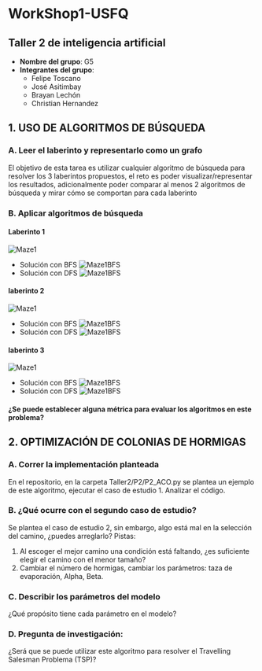 # WorkShop1-USFQ
## Taller 2 de inteligencia artificial

- **Nombre del grupo**: G5
- **Integrantes del grupo**:
  * Felipe Toscano
  * José Asitimbay
  * Brayan Lechón
  * Christian Hernandez

## 1. USO DE ALGORITMOS DE BÚSQUEDA
### A. Leer el laberinto y representarlo como un grafo

El objetivo de esta tarea es utilizar cualquier algoritmo de búsqueda para resolver los 3 laberintos propuestos, 
el reto es poder visualizar/representar los resultados, adicionalmente poder comparar al menos 2 algoritmos de búsqueda 
y mirar cómo se comportan para cada laberinto




### B. Aplicar algoritmos de búsqueda

#### Laberinto 1
![Maze1](/Taller2/images/maze1.jpg)
 - Solución con BFS
![Maze1BFS](/Taller2/images/laberinto1-solucion-bfs_find_path.png)
 - Solución con DFS
![Maze1BFS](/Taller2/images/laberinto1-solucion-dfs_find_path.png)
#### laberinto 2
![Maze1](/Taller2/images/maze1.jpg)
 - Solución con BFS
![Maze1BFS](/Taller2/images/laberinto2-solucion-bfs_find_path.png)
 - Solución con DFS
![Maze1BFS](/Taller2/images/laberinto2-solucion-dfs_find_path.png)
#### laberinto 3
![Maze1](/Taller2/images/maze1.jpg)
 - Solución con BFS
![Maze1BFS](/Taller2/images/laberinto3-solucion-bfs_find_path.png)
 - Solución con DFS
![Maze1BFS](/Taller2/images/laberinto3-solucion-dfs_find_path.png)

#### ¿Se puede establecer alguna métrica para evaluar los algoritmos en este problema?


## 2. OPTIMIZACIÓN DE COLONIAS DE HORMIGAS
### A. Correr la implementación planteada
En el repositorio, en la carpeta Taller2/P2/P2_ACO.py se plantea un ejemplo de este algoritmo, ejecutar el caso de estudio 1. Analizar el código.
### B. ¿Qué ocurre con el segundo caso de estudio?
Se plantea el caso de estudio 2, sin embargo, algo está mal en la selección del camino, ¿puedes arreglarlo? Pistas:
1. Al escoger el mejor camino una condición está faltando, ¿es suficiente elegir el camino con el menor tamaño?
2. Cambiar el número de hormigas, cambiar los parámetros: taza de evaporación, Alpha, Beta.
### C. Describir los parámetros del modelo
¿Qué propósito tiene cada parámetro en el modelo?
### D. Pregunta de investigación:
¿Será que se puede utilizar este algoritmo para resolver el Travelling Salesman Problema (TSP)?

